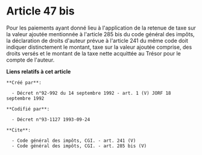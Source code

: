 # Article 47 bis

Pour les paiements ayant donné lieu à l'application de la retenue de taxe sur la valeur ajoutée mentionnée à l'article 285
bis du code général des impôts, la déclaration de droits d'auteur prévue à l'article 241 du même code doit indiquer
distinctement le montant, taxe sur la valeur ajoutée comprise, des droits versés et le montant de la taxe nette acquittée au
Trésor pour le compte de l'auteur.

**Liens relatifs à cet article**

	**Créé par**:

	  - Décret n°92-992 du 14 septembre 1992 - art. 1 (V) JORF 18 septembre 1992

	**Codifié par**:

	  - Décret n°93-1127 1993-09-24

	**Cite**:

	  - Code général des impôts, CGI. - art. 241 (V)
	  - Code général des impôts, CGI. - art. 285 bis (V)
